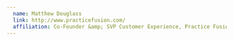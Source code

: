 ```yaml
---
  name: Matthew Douglass
  link: http://www.practicefusion.com/
  affiliation: Co-Founder &amp; SVP Customer Experience, Practice Fusion
---
```

